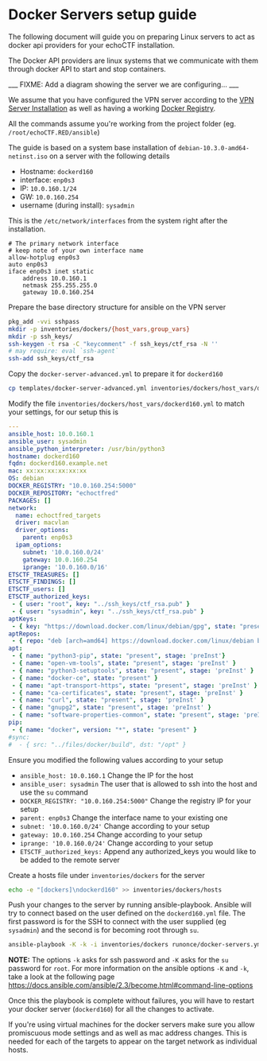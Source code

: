 # Docker Servers setup guide
The following document will guide you on preparing Linux servers to act as
docker api providers for your echoCTF installation.

The Docker API providers are linux systems that we communicate with them
through docker API to start and stop containers.

___ FIXME: Add a diagram showing the server we are configuring... ___

We assume that you have configured the VPN server according to the
[VPN Server Installation](ansible/VPNGW.md) as well as having a working
[Docker Registry](ansible/DOCKER-REGISTRY.md).

All the commands assume you're working from the project folder (eg. `/root/echoCTF.RED/ansible`)


The guide is based on a system base installation of `debian-10.3.0-amd64-netinst.iso` on a server with the following details

* Hostname: `dockerd160`
* interface: `enp0s3`
* IP: `10.0.160.1/24`
* GW: `10.0.160.254`
* username (during install): `sysadmin`

This is the `/etc/network/interfaces` from the system right after the installation.

```
# The primary network interface
# keep note of your own interface name
allow-hotplug enp0s3
auto enp0s3
iface enp0s3 inet static
	address 10.0.160.1
	netmask 255.255.255.0
	gateway 10.0.160.254
```


Prepare the base directory structure for ansible on the VPN server
```sh
pkg_add -vvi sshpass
mkdir -p inventories/dockers/{host_vars,group_vars}
mkdir -p ssh_keys/
ssh-keygen -t rsa -C "keycomment" -f ssh_keys/ctf_rsa -N ''
# may require: eval `ssh-agent`
ssh-add ssh_keys/ctf_rsa
```

Copy the `docker-server-advanced.yml` to prepare it for `dockerd160`
```sh
cp templates/docker-server-advanced.yml inventories/dockers/host_vars/dockerd160.yml
```

Modify the file `inventories/dockers/host_vars/dockerd160.yml` to match your settings, for our setup this is
```yml
---
ansible_host: 10.0.160.1
ansible_user: sysadmin
ansible_python_interpreter: /usr/bin/python3
hostname: dockerd160
fqdn: dockerd160.example.net
mac: xx:xx:xx:xx:xx:xx
OS: debian
DOCKER_REGISTRY: "10.0.160.254:5000"
DOCKER_REPOSITORY: "echoctfred"
PACKAGES: []
network:
  name: echoctfred_targets
  driver: macvlan
  driver_options:
    parent: enp0s3
  ipam_options:
    subnet: '10.0.160.0/24'
    gateway: 10.0.160.254
    iprange: '10.0.160.0/16'
ETSCTF_TREASURES: []
ETSCTF_FINDINGS: []
ETSCTF_users: []
ETSCTF_authorized_keys:
 - { user: "root", key: "../ssh_keys/ctf_rsa.pub" }
 - { user: "sysadmin", key: "../ssh_keys/ctf_rsa.pub" }
aptKeys:
 - { key: "https://download.docker.com/linux/debian/gpg", state: "present" }
aptRepos:
 - { repo: "deb [arch=amd64] https://download.docker.com/linux/debian buster stable", state: "present"}
apt:
 - { name: "python3-pip", state: "present", stage: 'preInst'}
 - { name: "open-vm-tools", state: "present", stage: 'preInst' }
 - { name: "python3-setuptools", state: "present", stage: 'preInst' }
 - { name: "docker-ce", state: "present" }
 - { name: "apt-transport-https", state: "present", stage: 'preInst' }
 - { name: "ca-certificates", state: "present", stage: 'preInst' }
 - { name: "curl", state: "present", stage: 'preInst' }
 - { name: "gnupg2", state: "present", stage: 'preInst' }
 - { name: "software-properties-common", state: "present", stage: 'preInst' }
pip:
 - { name: "docker", version: "*", state: "present" }
#sync:
#  - { src: "../files/docker/build", dst: "/opt" }
```

Ensure you modified the following values according to your setup

* `ansible_host: 10.0.160.1` Change the IP for the host
* `ansible_user: sysadmin` The user that is allowed to ssh into the host and use the `su` command
* `DOCKER_REGISTRY: "10.0.160.254:5000"` Change the registry IP for your setup
* `parent: enp0s3` Change the interface name to your existing one
* `subnet: '10.0.160.0/24'` Change according to your setup
* `gateway: 10.0.160.254` Change according to your setup
* `iprange: '10.0.160.0/24'` Change according to your setup
* `ETSCTF_authorized_keys:` Append any authorized_keys you would like to be added to the remote server

Create a hosts file under `inventories/dockers` for the server
```sh
echo -e "[dockers]\ndockerd160" >> inventories/dockers/hosts
```

Push your changes to the server by running ansible-playbook. Ansible will try
to connect based on the user defined on the `dockerd160.yml` file. The first
password is for the SSH to connect with the user supplied (eg `sysadmin`) and
the second is for becoming root through `su`.
```sh
ansible-playbook -K -k -i inventories/dockers runonce/docker-servers.yml
```

**NOTE:** The options `-k` asks for ssh password and `-K` asks for the
`su` password for `root`. For more information on the ansible options `-K` and
`-k`, take a look at the following page https://docs.ansible.com/ansible/2.3/become.html#command-line-options

Once this the playbook is complete without failures, you will have to restart
your docker server (`dockerd160`) for all the changes to activate.

If you're using virtual machines for the docker servers make sure you allow
promiscuous mode settings and as well as mac address changes. This is needed
for each of the targets to appear on the target network as individual hosts.
